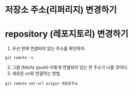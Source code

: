 # 저장소 주소(리퍼리지) 변경하기
# repository (레포지토리) 변경하기

1. 우선 현재 연결되어 있는 주소를 확인하자.
```
git remote -v
```
2. 그럼 (fetch) (push) 이렇게 연결되어 있는 현 주소가 나올 것이다.
3. 새로운 url로 연결하는 방법
```
git remote set-url origin 새로운주소
```
